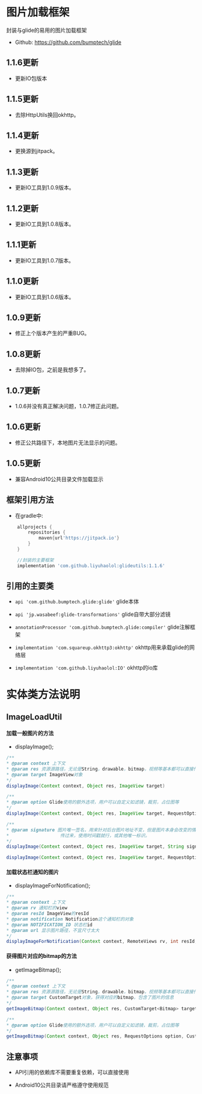 # 图片加载框架

封装与glide的易用的图片加载框架

- Github: https://github.com/bumptech/glide

## 1.1.6更新

- 更新IO包版本

## 1.1.5更新

- 去除HttpUtils换回okhttp。

## 1.1.4更新

- 更换源到jitpack。

## 1.1.3更新

- 更新IO工具到1.0.9版本。

## 1.1.2更新

- 更新IO工具到1.0.8版本。

## 1.1.1更新

- 更新IO工具到1.0.7版本。

## 1.1.0更新

- 更新IO工具到1.0.6版本。

## 1.0.9更新

- 修正上个版本产生的严重BUG。

## 1.0.8更新

- 去除掉IO包，之前是我想多了。

## 1.0.7更新

- 1.0.6并没有真正解决问题，1.0.7修正此问题。

## 1.0.6更新

- 修正公共路径下，本地图片无法显示的问题。

## 1.0.5更新

- 兼容Android10公共目录文件加载显示

## 框架引用方法

- 在gradle中:

```gradle
    allprojects {
        repositories {
            maven{url'https://jitpack.io'}
        }
    }
```

```gradle
    //封装的主要框架
    implementation 'com.github.liyuhaolol:glideutils:1.1.6'
```

## 引用的主要类

- `api 'com.github.bumptech.glide:glide'` glide本体

- `api 'jp.wasabeef:glide-transformations'` glide自带大部分滤镜

- `annotationProcessor 'com.github.bumptech.glide:compiler'` glide注解框架

- `implementation 'com.squareup.okhttp3:okhttp'` okhttp用来承载glide的网络层

- `implementation 'com.github.liyuhaolol:IO'` okhttp的io库

# 实体类方法说明

## ImageLoadUtil

#### 加载一般图片的方法

- displayImage();

```java
/**
* @param context 上下文
* @param res 资源源路径，无论是String，drawable，bitmap，视频等基本都可以直接传
* @param target ImageView对象
*/
displayImage(Context context, Object res, ImageView target)

/**
* @param option Glide使用的额外选项，用户可以自定义如滤镜，裁剪，占位图等
*/
displayImage(Context context, Object res, ImageView target, RequestOptions option)

/**
* @param signature 图片唯一签名，用来针对后台图片地址不变，但是图片本身会改变的情况，唯一标识符最好是由后台
*                   传过来，使用时间戳就行，或其他唯一标识。
*/
displayImage(Context context, Object res, ImageView target, String signature)

displayImage(Context context, Object res, ImageView target, RequestOptions option, String signature)
```

#### 加载状态栏通知的图片

- displayImageForNotification();

```java
/**
* @param context 上下文
* @param rv 通知栏的view
* @param resId ImageView的resId
* @param notification Notification这个通知栏的对象
* @param NOTIFICATION_ID 状态栏id
* @param url 显示图片路径，不宜尺寸太大
*/
displayImageForNotification(Context context, RemoteViews rv, int resId,Notification notification, int NOTIFICATION_ID, String url)
```

#### 获得图片对应的bitmap的方法

- getImageBitmap();

```java
/**
* @param context 上下文
* @param res 资源源路径，无论是String，drawable，bitmap，视频等基本都可以直接传
* @param target CustomTarget对象，获得对应的bitmap，包含了图片的信息
*/
getImageBitmap(Context context, Object res, CustomTarget<Bitmap> target)

/**
* @param option Glide使用的额外选项，用户可以自定义如滤镜，裁剪，占位图等
*/
getImageBitmap(Context context, Object res, RequestOptions option, CustomTarget<Bitmap> target)
```

## 注意事项

- API引用的依赖库不需要重复依赖，可以直接使用

- Android10公共目录请严格遵守使用规范
